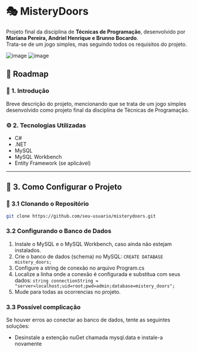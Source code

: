 # 🎭 MisteryDoors  

Projeto final da disciplina de **Técnicas de Programação**, desenvolvido por **Mariana Pereira, Andriel Henrique e Brunno Bocardo**.  
Trata-se de um jogo simples, mas seguindo todos os requisitos do projeto.  

![image](https://github.com/user-attachments/assets/2f99b2a2-514a-4744-bdbd-2616079b187f)
![image](https://github.com/user-attachments/assets/1388ed20-3bec-4fff-8384-a5df05923511)


## 📌 Roadmap  

### 📖 1. Introdução  
Breve descrição do projeto, mencionando que se trata de um jogo simples desenvolvido como projeto final da disciplina de Técnicas de Programação.  

### ⚙️ 2. Tecnologias Utilizadas  
- C#  
- .NET  
- MySQL  
- MySQL Workbench  
- Entity Framework (se aplicável)  

---

## 🚀 3. Como Configurar o Projeto  

### 🔹 3.1 Clonando o Repositório  
```sh
git clone https://github.com/seu-usuario/misterydoors.git
```
### 3.2 Configurando o Banco de Dados
1. Instale o MySQL e o MySQL Workbench, caso ainda não estejam instalados.
2. Crie o banco de dados (schema) no MySQL: `CREATE DATABASE mistery_doors;`
3. Configure a string de conexão no arquivo Program.cs
4. Localize a linha onde a conexão é configurada e substitua com seus dados: `string connectionString = "server=localhost;uid=root;pwd=admin;database=mistery_doors";`
5. Mude para todas as ocorrencias no projeto.

### 3.3 Possível complicação
Se houver erros ao conectar ao banco de dados, tente as seguintes soluções:
- Desinstale a extenção nuGet chamada mysql.data e instale-a novamente


